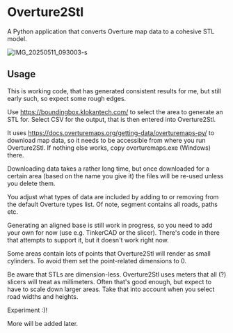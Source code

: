 # Overture2Stl

A Python application that converts Overture map data to a cohesive STL model.

![IMG_20250511_093003-s](https://github.com/user-attachments/assets/c81e3633-2c0e-4e5e-a607-4f73b2dcbaba)

## Usage

This is working code, that has generated consistent results for me, but still early such, so expect some rough edges.

Use https://boundingbox.klokantech.com/ to select the area to generate an STL for. Select CSV for the output, that is then entered into Overture2Stl.

It uses https://docs.overturemaps.org/getting-data/overturemaps-py/ to download map data, so it needs to be accessible from where you run Overture2Stl. If nothing else works, copy overturemaps.exe (Windows) there.

Downloading data takes a rather long time, but once downloaded for a certain area (based on the name you give it) the files will be re-used unless you delete them.

You adjust what types of data are included by adding to or removing from the default Overture types list. Of note, segment contains all roads, paths etc.

Generating an aligned base is still work in progress, so you need to add your own for now (use e.g. TinkerCAD or the slicer). There's code in there that attempts to support it, but it doesn't work right now.

Some areas contain lots of points that Overture2Stl will render as small cylinders. To avoid them set the point-related dimensions to 0.

Be aware that STLs are dimension-less. Overture2Stl uses meters that all (?) slicers will treat as millimeters. Often that's good enough, but expect to have to scale down larger areas. Take that into account when you select road widths and heights.

Experiment :)!

More will be added later.
